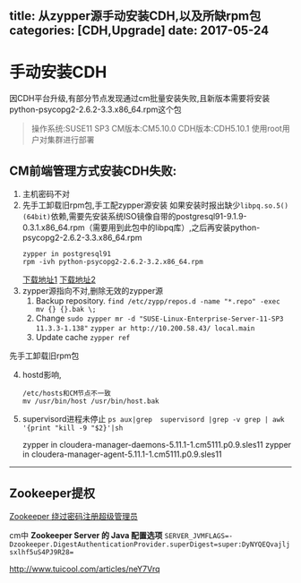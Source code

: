 title: 从zypper源手动安装CDH,以及所缺rpm包
categories: [CDH,Upgrade]
date: 2017-05-24
---
# 手动安装CDH
因CDH平台升级,有部分节点发现通过cm批量安装失败,且新版本需要将安装python-psycopg2-2.6.2-3.3.x86_64.rpm这个包

>操作系统:SUSE11 SP3
>CM版本:CM5.10.0
>CDH版本:CDH5.10.1
>使用root用户对集群进行部署

## CM前端管理方式安装CDH失败:
1. 主机密码不对
2. 先手工卸载旧rpm包,手工配zypper源安装
    如果安装时报出缺少`libpq.so.5()(64bit)`依赖,需要先安装系统ISO镜像自带的postgresql91-9.1.9-0.3.1.x86_64.rpm（需要用到此包中的libpq库）,之后再安装python-psycopg2-2.6.2-3.3.x86_64.rpm
    ```
    zypper in postgresql91
    rpm -ivh python-psycopg2-2.6.2-3.2.x86_64.rpm
    ```
    [下载地址1](https://software.opensuse.org/download.html?project=server%3Adatabase%3Apostgresql&package=python-psycopg2)
    [下载地址2](http://ftp.rrzn.uni-hannover.de/opensuse/repositories/server:/database:/postgresql/SLE_11_SP3/x86_64/?winzoom=1)
3. zypper源指向不对,删除无效的zypper源
    1. Backup repository.
    `find /etc/zypp/repos.d -name "*.repo" -exec mv {} {}.bak \;`
    2. Change
    `sudo zypper mr -d "SUSE-Linux-Enterprise-Server-11-SP3 11.3.3-1.138"`
    `zypper ar http://10.200.58.43/ local.main`
    3. Update cache
    `zypper ref`

先手工卸载旧rpm包

4. hostd影响,
    ```
    /etc/hosts和CM节点不一致
    mv /usr/bin/host /usr/bin/host.bak
    ```
5. supervisord进程未停止
    `ps aux|grep  supervisord |grep -v grep | awk '{print "kill -9 "$2}'|sh`

    zypper in cloudera-manager-daemons-5.11.1-1.cm5111.p0.9.sles11
    zypper in cloudera-manager-agent-5.11.1-1.cm5111.p0.9.sles11


----
## Zookeeper提权
[Zookeeper 绕过密码注册超级管理员](http://stackoverflow.com/questions/35544155/how-to-access-a-zookeeper-ensemble-as-a-super-user-via-zookeeper-shell/35654757#35654757)

cm中 **Zookeeper Server 的 Java 配置选项**
`SERVER_JVMFLAGS=-Dzookeeper.DigestAuthenticationProvider.superDigest=super:DyNYQEQvajljsxlhf5uS4PJ9R28=`

http://www.tuicool.com/articles/neY7Vrq








